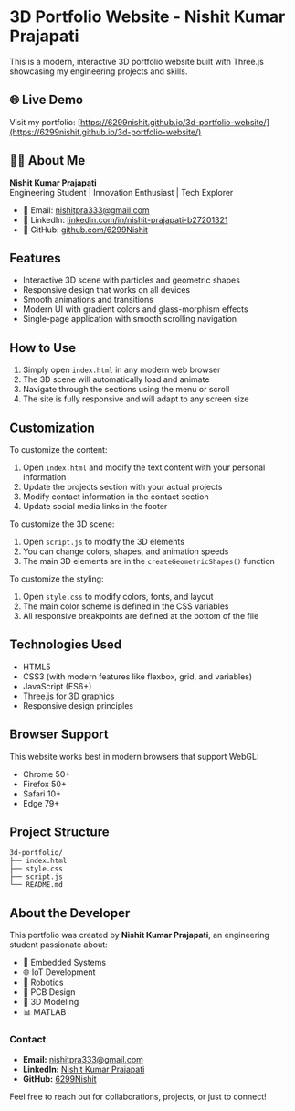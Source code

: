 # 3D Portfolio Website - Nishit Kumar Prajapati

This is a modern, interactive 3D portfolio website built with Three.js showcasing my engineering projects and skills.

## 🌐 Live Demo

Visit my portfolio: [https://6299nishit.github.io/3d-portfolio-website/](https://6299nishit.github.io/3d-portfolio-website/)

## 👨‍💻 About Me

**Nishit Kumar Prajapati**  
Engineering Student | Innovation Enthusiast | Tech Explorer

- 📧 Email: nishitpra333@gmail.com
- 💼 LinkedIn: [linkedin.com/in/nishit-prajapati-b27201321](https://www.linkedin.com/in/nishit-prajapati-b27201321/)
- 🐙 GitHub: [github.com/6299Nishit](https://github.com/6299Nishit)

## Features

- Interactive 3D scene with particles and geometric shapes
- Responsive design that works on all devices
- Smooth animations and transitions
- Modern UI with gradient colors and glass-morphism effects
- Single-page application with smooth scrolling navigation

## How to Use

1. Simply open `index.html` in any modern web browser
2. The 3D scene will automatically load and animate
3. Navigate through the sections using the menu or scroll
4. The site is fully responsive and will adapt to any screen size

## Customization

To customize the content:

1. Open `index.html` and modify the text content with your personal information
2. Update the projects section with your actual projects
3. Modify contact information in the contact section
4. Update social media links in the footer

To customize the 3D scene:

1. Open `script.js` to modify the 3D elements
2. You can change colors, shapes, and animation speeds
3. The main 3D elements are in the `createGeometricShapes()` function

To customize the styling:

1. Open `style.css` to modify colors, fonts, and layout
2. The main color scheme is defined in the CSS variables
3. All responsive breakpoints are defined at the bottom of the file

## Technologies Used

- HTML5
- CSS3 (with modern features like flexbox, grid, and variables)
- JavaScript (ES6+)
- Three.js for 3D graphics
- Responsive design principles

## Browser Support

This website works best in modern browsers that support WebGL:
- Chrome 50+
- Firefox 50+
- Safari 10+
- Edge 79+

## Project Structure

```
3d-portfolio/
├── index.html
├── style.css
├── script.js
└── README.md
```

## About the Developer

This portfolio was created by **Nishit Kumar Prajapati**, an engineering student passionate about:
- 🔌 Embedded Systems
- 🌐 IoT Development
- 🤖 Robotics
- 🔧 PCB Design
- 📐 3D Modeling
- 📊 MATLAB

### Contact

- **Email:** nishitpra333@gmail.com
- **LinkedIn:** [Nishit Kumar Prajapati](https://www.linkedin.com/in/nishit-prajapati-b27201321/)
- **GitHub:** [6299Nishit](https://github.com/6299Nishit)

Feel free to reach out for collaborations, projects, or just to connect!
